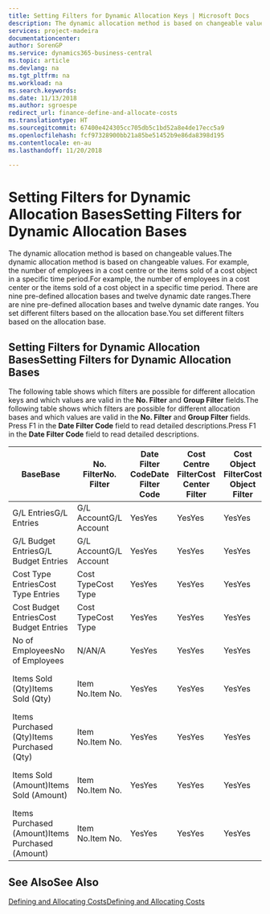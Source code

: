 ```yaml
---
title: Setting Filters for Dynamic Allocation Keys | Microsoft Docs
description: The dynamic allocation method is based on changeable values. For example, the number of employees in a cost centre or the items sold of a cost object in a specific time period. There are nine pre-defined allocation bases and twelve dynamic date ranges. You set different filters based on the allocation base.
services: project-madeira
documentationcenter: 
author: SorenGP
ms.service: dynamics365-business-central
ms.topic: article
ms.devlang: na
ms.tgt_pltfrm: na
ms.workload: na
ms.search.keywords: 
ms.date: 11/13/2018
ms.author: sgroespe
redirect_url: finance-define-and-allocate-costs
ms.translationtype: HT
ms.sourcegitcommit: 67400e424305cc705db5c1bd52a8e4de17ecc5a9
ms.openlocfilehash: fcf97328900bb21a85be51452b9e86da8398d195
ms.contentlocale: en-au
ms.lasthandoff: 11/20/2018

---
```

# <a name="setting-filters-for-dynamic-allocation-bases"></a><span data-ttu-id="29be2-106">Setting Filters for Dynamic Allocation Bases</span><span class="sxs-lookup"><span data-stu-id="29be2-106">Setting Filters for Dynamic Allocation Bases</span></span>
<span data-ttu-id="29be2-107">The dynamic allocation method is based on changeable values.</span><span class="sxs-lookup"><span data-stu-id="29be2-107">The dynamic allocation method is based on changeable values.</span></span> <span data-ttu-id="29be2-108">For example, the number of employees in a cost centre or the items sold of a cost object in a specific time period.</span><span class="sxs-lookup"><span data-stu-id="29be2-108">For example, the number of employees in a cost center or the items sold of a cost object in a specific time period.</span></span> <span data-ttu-id="29be2-109">There are nine pre-defined allocation bases and twelve dynamic date ranges.</span><span class="sxs-lookup"><span data-stu-id="29be2-109">There are nine pre-defined allocation bases and twelve dynamic date ranges.</span></span> <span data-ttu-id="29be2-110">You set different filters based on the allocation base.</span><span class="sxs-lookup"><span data-stu-id="29be2-110">You set different filters based on the allocation base.</span></span>  

## <a name="setting-filters-for-dynamic-allocation-bases"></a><span data-ttu-id="29be2-111">Setting Filters for Dynamic Allocation Bases</span><span class="sxs-lookup"><span data-stu-id="29be2-111">Setting Filters for Dynamic Allocation Bases</span></span>  
 <span data-ttu-id="29be2-112">The following table shows which filters are possible for different allocation keys and which values are valid in the **No. Filter** and **Group Filter** fields.</span><span class="sxs-lookup"><span data-stu-id="29be2-112">The following table shows which filters are possible for different allocation bases and which values are valid in the **No. Filter** and **Group Filter** fields.</span></span> <span data-ttu-id="29be2-113">Press F1 in the **Date Filter Code** field to read detailed descriptions.</span><span class="sxs-lookup"><span data-stu-id="29be2-113">Press F1 in the **Date Filter Code** field to read detailed descriptions.</span></span>  

|<span data-ttu-id="29be2-114">**Base**</span><span class="sxs-lookup"><span data-stu-id="29be2-114">**Base**</span></span>|<span data-ttu-id="29be2-115">**No. Filter**</span><span class="sxs-lookup"><span data-stu-id="29be2-115">**No. Filter**</span></span>|<span data-ttu-id="29be2-116">**Date Filter Code**</span><span class="sxs-lookup"><span data-stu-id="29be2-116">**Date Filter Code**</span></span>|<span data-ttu-id="29be2-117">**Cost Centre Filter**</span><span class="sxs-lookup"><span data-stu-id="29be2-117">**Cost Center Filter**</span></span>|<span data-ttu-id="29be2-118">**Cost Object Filter**</span><span class="sxs-lookup"><span data-stu-id="29be2-118">**Cost Object Filter**</span></span>|<span data-ttu-id="29be2-119">**Group Filter**</span><span class="sxs-lookup"><span data-stu-id="29be2-119">**Group Filter**</span></span>|  
|--------------|----------------------------------------|----------------------------------------------|------------------------------------------------|------------------------------------------------|------------------------------------------|  
|<span data-ttu-id="29be2-120">G/L Entries</span><span class="sxs-lookup"><span data-stu-id="29be2-120">G/L Entries</span></span>|<span data-ttu-id="29be2-121">G/L Account</span><span class="sxs-lookup"><span data-stu-id="29be2-121">G/L Account</span></span>|<span data-ttu-id="29be2-122">Yes</span><span class="sxs-lookup"><span data-stu-id="29be2-122">Yes</span></span>|<span data-ttu-id="29be2-123">Yes</span><span class="sxs-lookup"><span data-stu-id="29be2-123">Yes</span></span>|<span data-ttu-id="29be2-124">Yes</span><span class="sxs-lookup"><span data-stu-id="29be2-124">Yes</span></span>|<span data-ttu-id="29be2-125">N/A</span><span class="sxs-lookup"><span data-stu-id="29be2-125">N/A</span></span>|  
|<span data-ttu-id="29be2-126">G/L Budget Entries</span><span class="sxs-lookup"><span data-stu-id="29be2-126">G/L Budget Entries</span></span>|<span data-ttu-id="29be2-127">G/L Account</span><span class="sxs-lookup"><span data-stu-id="29be2-127">G/L Account</span></span>|<span data-ttu-id="29be2-128">Yes</span><span class="sxs-lookup"><span data-stu-id="29be2-128">Yes</span></span>|<span data-ttu-id="29be2-129">Yes</span><span class="sxs-lookup"><span data-stu-id="29be2-129">Yes</span></span>|<span data-ttu-id="29be2-130">Yes</span><span class="sxs-lookup"><span data-stu-id="29be2-130">Yes</span></span>|<span data-ttu-id="29be2-131">G/L Budget Name</span><span class="sxs-lookup"><span data-stu-id="29be2-131">G/L Budget Name</span></span>|  
|<span data-ttu-id="29be2-132">Cost Type Entries</span><span class="sxs-lookup"><span data-stu-id="29be2-132">Cost Type Entries</span></span>|<span data-ttu-id="29be2-133">Cost Type</span><span class="sxs-lookup"><span data-stu-id="29be2-133">Cost Type</span></span>|<span data-ttu-id="29be2-134">Yes</span><span class="sxs-lookup"><span data-stu-id="29be2-134">Yes</span></span>|<span data-ttu-id="29be2-135">Yes</span><span class="sxs-lookup"><span data-stu-id="29be2-135">Yes</span></span>|<span data-ttu-id="29be2-136">Yes</span><span class="sxs-lookup"><span data-stu-id="29be2-136">Yes</span></span>|<span data-ttu-id="29be2-137">N/A</span><span class="sxs-lookup"><span data-stu-id="29be2-137">N/A</span></span>|  
|<span data-ttu-id="29be2-138">Cost Budget Entries</span><span class="sxs-lookup"><span data-stu-id="29be2-138">Cost Budget Entries</span></span>|<span data-ttu-id="29be2-139">Cost Type</span><span class="sxs-lookup"><span data-stu-id="29be2-139">Cost Type</span></span>|<span data-ttu-id="29be2-140">Yes</span><span class="sxs-lookup"><span data-stu-id="29be2-140">Yes</span></span>|<span data-ttu-id="29be2-141">Yes</span><span class="sxs-lookup"><span data-stu-id="29be2-141">Yes</span></span>|<span data-ttu-id="29be2-142">Yes</span><span class="sxs-lookup"><span data-stu-id="29be2-142">Yes</span></span>|<span data-ttu-id="29be2-143">Budget Name</span><span class="sxs-lookup"><span data-stu-id="29be2-143">Budget Name</span></span>|  
|<span data-ttu-id="29be2-144">No of Employees</span><span class="sxs-lookup"><span data-stu-id="29be2-144">No of Employees</span></span>|<span data-ttu-id="29be2-145">N/A</span><span class="sxs-lookup"><span data-stu-id="29be2-145">N/A</span></span>|<span data-ttu-id="29be2-146">Yes</span><span class="sxs-lookup"><span data-stu-id="29be2-146">Yes</span></span>|<span data-ttu-id="29be2-147">Yes</span><span class="sxs-lookup"><span data-stu-id="29be2-147">Yes</span></span>|<span data-ttu-id="29be2-148">Yes</span><span class="sxs-lookup"><span data-stu-id="29be2-148">Yes</span></span>|<span data-ttu-id="29be2-149">N/A</span><span class="sxs-lookup"><span data-stu-id="29be2-149">N/A</span></span>|  
|<span data-ttu-id="29be2-150">Items Sold (Qty)</span><span class="sxs-lookup"><span data-stu-id="29be2-150">Items Sold (Qty)</span></span>|<span data-ttu-id="29be2-151">Item No.</span><span class="sxs-lookup"><span data-stu-id="29be2-151">Item No.</span></span>|<span data-ttu-id="29be2-152">Yes</span><span class="sxs-lookup"><span data-stu-id="29be2-152">Yes</span></span>|<span data-ttu-id="29be2-153">Yes</span><span class="sxs-lookup"><span data-stu-id="29be2-153">Yes</span></span>|<span data-ttu-id="29be2-154">Yes</span><span class="sxs-lookup"><span data-stu-id="29be2-154">Yes</span></span>|<span data-ttu-id="29be2-155">Inventory Posting Group</span><span class="sxs-lookup"><span data-stu-id="29be2-155">Inventory Posting Group</span></span>|  
|<span data-ttu-id="29be2-156">Items Purchased (Qty)</span><span class="sxs-lookup"><span data-stu-id="29be2-156">Items Purchased (Qty)</span></span>|<span data-ttu-id="29be2-157">Item No.</span><span class="sxs-lookup"><span data-stu-id="29be2-157">Item No.</span></span>|<span data-ttu-id="29be2-158">Yes</span><span class="sxs-lookup"><span data-stu-id="29be2-158">Yes</span></span>|<span data-ttu-id="29be2-159">Yes</span><span class="sxs-lookup"><span data-stu-id="29be2-159">Yes</span></span>|<span data-ttu-id="29be2-160">Yes</span><span class="sxs-lookup"><span data-stu-id="29be2-160">Yes</span></span>|<span data-ttu-id="29be2-161">Inventory Posting Group</span><span class="sxs-lookup"><span data-stu-id="29be2-161">Inventory Posting Group</span></span>|  
|<span data-ttu-id="29be2-162">Items Sold (Amount)</span><span class="sxs-lookup"><span data-stu-id="29be2-162">Items Sold (Amount)</span></span>|<span data-ttu-id="29be2-163">Item No.</span><span class="sxs-lookup"><span data-stu-id="29be2-163">Item No.</span></span>|<span data-ttu-id="29be2-164">Yes</span><span class="sxs-lookup"><span data-stu-id="29be2-164">Yes</span></span>|<span data-ttu-id="29be2-165">Yes</span><span class="sxs-lookup"><span data-stu-id="29be2-165">Yes</span></span>|<span data-ttu-id="29be2-166">Yes</span><span class="sxs-lookup"><span data-stu-id="29be2-166">Yes</span></span>|<span data-ttu-id="29be2-167">Inventory Posting Group</span><span class="sxs-lookup"><span data-stu-id="29be2-167">Inventory Posting Group</span></span>|  
|<span data-ttu-id="29be2-168">Items Purchased (Amount)</span><span class="sxs-lookup"><span data-stu-id="29be2-168">Items Purchased (Amount)</span></span>|<span data-ttu-id="29be2-169">Item No.</span><span class="sxs-lookup"><span data-stu-id="29be2-169">Item No.</span></span>|<span data-ttu-id="29be2-170">Yes</span><span class="sxs-lookup"><span data-stu-id="29be2-170">Yes</span></span>|<span data-ttu-id="29be2-171">Yes</span><span class="sxs-lookup"><span data-stu-id="29be2-171">Yes</span></span>|<span data-ttu-id="29be2-172">Yes</span><span class="sxs-lookup"><span data-stu-id="29be2-172">Yes</span></span>|<span data-ttu-id="29be2-173">Inventory Posting Group</span><span class="sxs-lookup"><span data-stu-id="29be2-173">Inventory Posting Group</span></span>|  

## <a name="see-also"></a><span data-ttu-id="29be2-174">See Also</span><span class="sxs-lookup"><span data-stu-id="29be2-174">See Also</span></span>  
[<span data-ttu-id="29be2-175">Defining and Allocating Costs</span><span class="sxs-lookup"><span data-stu-id="29be2-175">Defining and Allocating Costs</span></span>](finance-define-and-allocate-costs.md)

